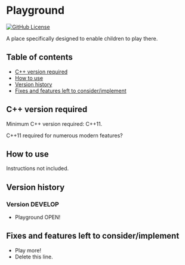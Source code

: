 # Playground

[![GitHub License](https://img.shields.io/github/license/TimiMakkonen/playground)](/LICENSE)

A place specifically designed to enable children to play there.

## Table of contents

* [C++ version required](#c-version-required)
* [How to use](#how-to-use)
* [Version history](#version-history)
* [Fixes and features left to consider/implement](#fixes-and-features-left-to-considerimplement)

## C++ version required

Minimum C++ version required: C++11.

C++11 required for numerous modern features?

## How to use

Instructions not included.

## Version history

### Version DEVELOP

* Playground OPEN!

## Fixes and features left to consider/implement

* Play more!
* Delete this line.
